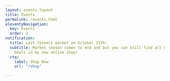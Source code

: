 ```yaml
---
layout: events-layout
title: Events
permalink: /events.html
eleventyNavigation:
  key: Events
  order: 3
notification:
  title: Last farmers market on October 21th!
  subtitle: Market season comes to end and but you can still find all my pots and
    bowls in my new online shop!
  cta:
    label: Shop Now
    url: "/shop"

---
```

